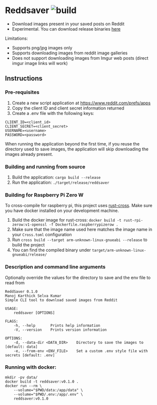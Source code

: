# Reddsaver ![build](https://github.com/manojkarthick/reddsaver/workflows/build/badge.svg)

* Download images present in your saved posts on Reddit 
* Experimental. You can download release binaries [here](https://github.com/manojkarthick/reddsaver/releases) 

Limitations: 
* Supports png/jpg images only
* Supports downloading images from reddit image galleries 
* Does not support downloading images from Imgur web posts (direct imgur image links will work)

## Instructions

### Pre-requisites
1. Create a new script application at https://www.reddit.com/prefs/apps
2. Copy the client ID and client secret information returned
3. Create a .env file with the following keys:  
```
CLIENT_ID=<client_id>
CLIENT_SECRET=<client_secret>
USERNAME=<username>
PASSWORD=<password>
```

When running the application beyond the first time, if you reuse the directory used to save images, the application will
 skip downloading the images already present. 


### Building and running from source

1. Build the application: `cargo build --release`
2. Run the application: `./target/release/reddsaver`

### Building for Raspberry Pi Zero W

To cross-compile for raspberry pi, this project uses [rust-cross](https://github.com/rust-embedded/cross). Make sure you have docker installed on your development machine.

1. Build the docker image for rust-cross: `docker build -t rust-rpi-zerow:v1-openssl -f Dockerfile.raspberrypizerow .`
2. Make sure that the image name used here matches the image name in your `Cross.toml` configuration
3. Run `cross build --target arm-unknown-linux-gnueabi --release` to build the project
4. You can find the compiled binary under `target/arm-unknown-linux-gnueabi/release/`

### Description and command line arguments

Optionally override the values for the directory to save and the env file to read from

```
ReddSaver 0.1.0
Manoj Karthick Selva Kumar
Simple CLI tool to download saved images from Reddit

USAGE:
    reddsaver [OPTIONS]

FLAGS:
    -h, --help       Prints help information
    -V, --version    Prints version information

OPTIONS:
    -d, --data-dir <DATA_DIR>    Directory to save the images to [default: data]
    -e, --from-env <ENV_FILE>    Set a custom .env style file with secrets [default: .env]
```

### Running with docker: 
```
mkdir -pv data/
docker build -t reddsaver:v0.1.0 .
docker run --rm \
    --volume="$PWD/data:/app/data" \
    --volume="$PWD/.env:/app/.env" \
    reddsaver:v0.1.0
```

 
